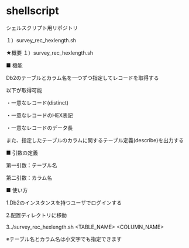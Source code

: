 # shellscript

シェルスクリプト用リポジトリ

１）survey_rec_hexlength.sh


★概要
１）survey_rec_hexlength.sh

■ 機能

Db2のテーブルとカラム名を一つずつ指定してレコードを取得する

以下が取得可能

・一意なレコード(distinct)

・一意なレコードのHEX表記

・一意なレコードのデータ長

また、指定したテーブルのカラムに関するテーブル定義(describe)を出力する

■ 引数の定義

第一引数：テーブル名

第二引数：カラム名

■ 使い方

1.Db2のインスタンスを持つユーザでログインする

2.配置ディレクトリに移動

3../survey_rec_hexlength.sh <TABLE_NAME> <COLUMN_NAME>

※テーブル名とカラム名は小文字でも指定できます

